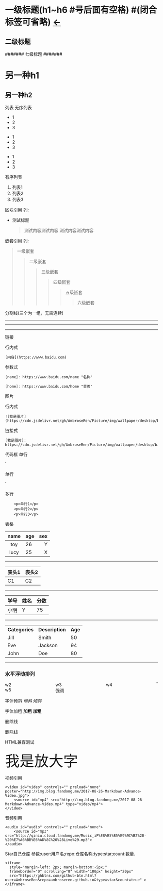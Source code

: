 
# 一级标题(h1~h6 #号后面有空格) #(闭合标签可省略) [←](..)
## 二级标题 ##
####### 七级标题 #######

另一种h1
===================

另一种h2
-------------------

列表
  无序列表
 * 1
 * 2
 * 3
 
 + 1
 + 2
 + 3
 
 - 1
 - 2
 - 3
 
  有序列表
 1. 列表1
 2. 列表2
 3. 列表3
 
 区块引用
   列:
 * 测试标题
   > 测试内容测试内容
   测试内容测试内容
   
 嵌套引用
   列:

> 一级嵌套
>> 二级嵌套
>>> 三级嵌套
>>>> 四级嵌套
>>>>> 五级嵌套
>>>>>> 六级嵌套
 
 分割线(三个为一组，无需连续)
 
 ***
 
 ---
 
 _ _ _

链接

  行内式
  
    [内容](https://www.baidu.com)
    
  参数式
  
    [name]: https://www.baidu.com/name "名称"
    
    [home]: https://www.baidu.com/home "首页"

图片

  行内式
  
    ![我是图片](https://cdn.jsdelivr.net/gh/AmbroseRen/Picture/img/wallpaper/desktop/bing/lake.jpg)
    
  链接式
  
    [我是图片]: https://cdn.jsdelivr.net/gh/AmbroseRen/Picture/img/wallpaper/desktop/bing/lake.jpg

代码框
  单行
  
`
<p>单行</p>
`

  多行
```
    <p>单行1</p>
    <p>单行2</p>
    <p>单行3</p>
```

表格

| name | age | sex |
|:---:|:---|---:|
| toy | 26 | Y |
| lucy | 25 | X |

---

  表头1 | 表头2
  ------|-----
  C1    | C2
  
---
  
  学号|姓名|分数
  -|-|-
  小明|Y|75
  
---
  
<table style="width:100%">
  <tr>
    <th>Categories</th>
    <th>Description</th> 
    <th>Age</th>
  </tr>
  <tr>
    <td>Jill</td>
    <td>Smith</td>
    <td>50</td>
  </tr>
  <tr>
    <td>Eve</td>
    <td>Jackson</td>
    <td>94</td>
  </tr>
  <tr>
    <td>John</td>
    <td>Doe</td>
    <td>80</td>
  </tr>
</table>

---

### 水平浮动排列
<div>

<div style="position：relative;float:left;width:33%;">w2</div>

<div style="position：relative;float:left;width:33%;">w3</div>

<div style="position：relative;float:left;width:33%;">w4</div>

<div style="position：relative;float:left;width:33%;">w5</div>

</div>

---
  
强调

  字体倾斜
    _倾斜_
    *倾斜*
    
  字体加粗
    __加粗__
    **加粗**

删除线

  ~~删除线~~

HTML兼容测试

  <font size=8>我是放大字</font>

视频引用

```
<video id="video" controls="" preload="none" poster="http://img.blog.fandong.me/2017-08-26-Markdown-Advance-Video.jpg">
    <source id="mp4" src="http://img.blog.fandong.me/2017-08-26-Markdown-Advance-Video.mp4" type="video/mp4">
</video>
```

音频引用

```
<audio id="audio" controls="" preload="none">
    <source id="mp3" src="http://qiniu.cloud.fandong.me/Music_iP%E8%B5%B5%E9%9C%B2%20-%20%E7%A6%BB%E6%AD%8C%20%28Live%29.mp3">
</audio>
```

Star自己仓库
  参数:user:用户名;repo:仓库名称;type:star;count:数量.
  
```
<iframe
  style="margin-left: 2px; margin-bottom:-5px;"
  frameborder="0" scrolling="0" width="100px" height="20px"
  src="https://ghbtns.com/github-btn.html?user=AmbroseRen&repo=ambroseren.github.io&type=star&count=true" >
</iframe>
```





